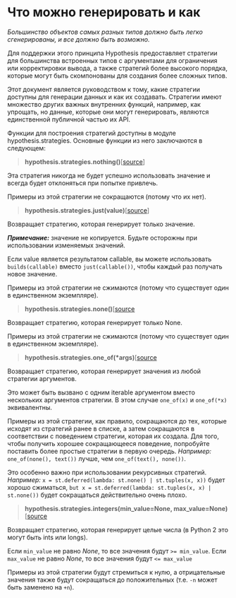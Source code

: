# Что можно генерировать и как #
*Большинство объектов самых разных типов должно быть легко сгенерированы, и все должно быть возможно.*

Для поддержки этого принципа Hypothesis предоставляет стратегии для большинства встроенных типов с аргументами для ограничения или корректировки вывода, а также стратегий более высокого порядка, которые могут быть скомпонованы для создания более сложных типов.

Этот документ является руководством к тому, какие стратегии доступны для генерации данных и как их создавать. Стратегии имеют множество других важных внутренних функций, например, как упрощать, но данные, которые они могут генерировать, являются единственной публичной частью их API.

Функции для построения стратегий доступны в модуле hypothesis.strategies. Основные функции из него заключаются в следующем:

> **hypothesis.strategies.nothing()**[[source](https://hypothesis.readthedocs.io/en/latest/_modules/hypothesis/strategies.html#nothing)]

Эта стратегия никогда не будет успешно использовать значение и всегда будет отклоняться при попытке привлечь.

Примеры из этой стратегии не сокращаются (потому что их нет).

> **hypothesis.strategies.just(value)**[[source](https://hypothesis.readthedocs.io/en/latest/_modules/hypothesis/strategies.html#just)]

Возвращает стратегию, которая генерирует только значение.

***Примечание:*** значение не копируется. Будьте осторожны при использовании изменяемых значений.

Если value является результатом callable, вы можете использовать `builds(callable)` вместо `just(callable())`, чтобы каждый раз получать новое значение.

Примеры из этой стратегии не сжимаются (потому что существует один в единственном экземпляре).

> **hypothesis.strategies.none()**[[source](https://hypothesis.readthedocs.io/en/latest/_modules/hypothesis/strategies.html#none)

Возвращает стратегию, которая генерирует только None.

Примеры из этой стратегии не сжимаются (потому что существует один в единственном экземпляре).

> **hypothesis.strategies.one_of(*args)**[[source](https://hypothesis.readthedocs.io/en/latest/_modules/hypothesis/strategies.html#one_of)

Возвращает стратегию, которая генерирует значения из любой стратегии аргументов.

Это может быть вызвано с одним iterable аргументом вместо нескольких аргументов стратегии. В этом случае `one_of(x)` и `one_of(*x)` эквивалентны.

Примеры из этой стратегии, как правило, сокращаются до тех, которые исходят из стратегий ранее в списке, а затем сокращаются в соответствии с поведением стратегии, которая их создала. Для того, чтобы получить хорошее сокращающееся поведение, попробуйте поставить более простые стратегии в первую очередь. *Например:* `one_of(none(), text())` лучше, чем `one_of(text(), none())`.

Это особенно важно при использовании рекурсивных стратегий. *Например:* `x = st.deferred(lambda: st.none() | st.tuples(x, x))` будет хорошо сжиматься, `but x = st.deferred(lambda: st.tuples(x, x) | st.none())` будет сокращаться действительно очень плохо.

> **hypothesis.strategies.integers(min_value=None, max_value=None)**[[source](https://hypothesis.readthedocs.io/en/latest/_modules/hypothesis/strategies.html#integers)

Возвращает стратегию, которая генерирует целые числа (в Python 2 это могут быть ints или longs).

Если `min_value` не равно *None*, то все значения будут `>= min_value`. Если `max_value` не равно *None*, то все значения будут `<= max_value`

Примеры из этой стратегии будут стремиться к нулю, а отрицательные значения также будут сокращаться до положительных (т.е. `-n` может быть заменено на `+n`).

